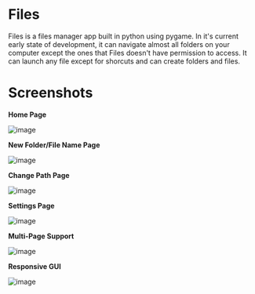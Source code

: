 # Files
Files is a files manager app built in python using pygame. In it's current early state of development, it can navigate almost all folders on your computer except the ones that Files doesn't have permission to access. It can launch any file except for shorcuts and can create folders and files.

# Screenshots

**Home Page**

![image](https://user-images.githubusercontent.com/29596317/112462925-8ed53f80-8db1-11eb-838a-07b27969fb61.png)

**New Folder/File Name Page**

![image](https://user-images.githubusercontent.com/29596317/112463579-571ac780-8db2-11eb-885e-e2f9e6f26d8b.png)

**Change Path Page**

![image](https://user-images.githubusercontent.com/29596317/112463008-a7ddf080-8db1-11eb-833c-a241faf3dcfb.png)

**Settings Page**

![image](https://user-images.githubusercontent.com/29596317/112463660-7154a580-8db2-11eb-83ff-5a7d879daa13.png)

**Multi-Page Support**

![image](https://user-images.githubusercontent.com/29596317/112463942-c7294d80-8db2-11eb-8a61-bac253a1a63a.png)

**Responsive GUI**

![image](https://user-images.githubusercontent.com/29596317/112463085-bcba8400-8db1-11eb-81d9-6bfe05276e18.png)
